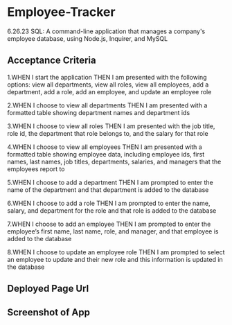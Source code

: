 # Employee-Tracker
6.26.23 SQL: A command-line application that manages a company's employee database, using Node.js, Inquirer, and MySQL

## Acceptance Criteria
1.WHEN I start the application THEN I am presented with the following options: view all departments, view all roles, view all employees, add a department, add a role, add an employee, and update an employee role

2.WHEN I choose to view all departments THEN I am presented with a formatted table showing department names and department ids

3.WHEN I choose to view all roles THEN I am presented with the job title, role id, the department that role belongs to, and the salary for that role

4.WHEN I choose to view all employees THEN I am presented with a formatted table showing employee data, including employee ids, first names, last names, job titles, departments, salaries, and managers that the employees report to

5.WHEN I choose to add a department THEN I am prompted to enter the name of the department and that department is added to the database

6.WHEN I choose to add a role THEN I am prompted to enter the name, salary, and department for the role and that role is added to the database

7.WHEN I choose to add an employee THEN I am prompted to enter the employee’s first name, last name, role, and manager, and that employee is added to the database

8.WHEN I choose to update an employee role THEN I am prompted to select an employee to update and their new role and this information is updated in the database

## Deployed Page Url



 
## Screenshot of App
